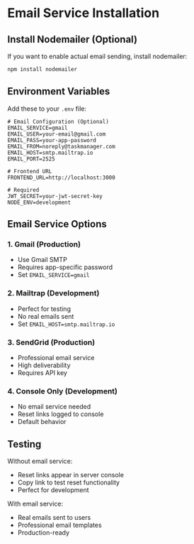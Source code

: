 # Email Service Installation

## Install Nodemailer (Optional)

If you want to enable actual email sending, install nodemailer:

```bash
npm install nodemailer
```

## Environment Variables

Add these to your `.env` file:

```env
# Email Configuration (Optional)
EMAIL_SERVICE=gmail
EMAIL_USER=your-email@gmail.com
EMAIL_PASS=your-app-password
EMAIL_FROM=noreply@taskmanager.com
EMAIL_HOST=smtp.mailtrap.io
EMAIL_PORT=2525

# Frontend URL
FRONTEND_URL=http://localhost:3000

# Required
JWT_SECRET=your-jwt-secret-key
NODE_ENV=development
```

## Email Service Options

### 1. Gmail (Production)
- Use Gmail SMTP
- Requires app-specific password
- Set `EMAIL_SERVICE=gmail`

### 2. Mailtrap (Development)
- Perfect for testing
- No real emails sent
- Set `EMAIL_HOST=smtp.mailtrap.io`

### 3. SendGrid (Production)
- Professional email service
- High deliverability
- Requires API key

### 4. Console Only (Development)
- No email service needed
- Reset links logged to console
- Default behavior

## Testing

Without email service:
- Reset links appear in server console
- Copy link to test reset functionality
- Perfect for development

With email service:
- Real emails sent to users
- Professional email templates
- Production-ready
